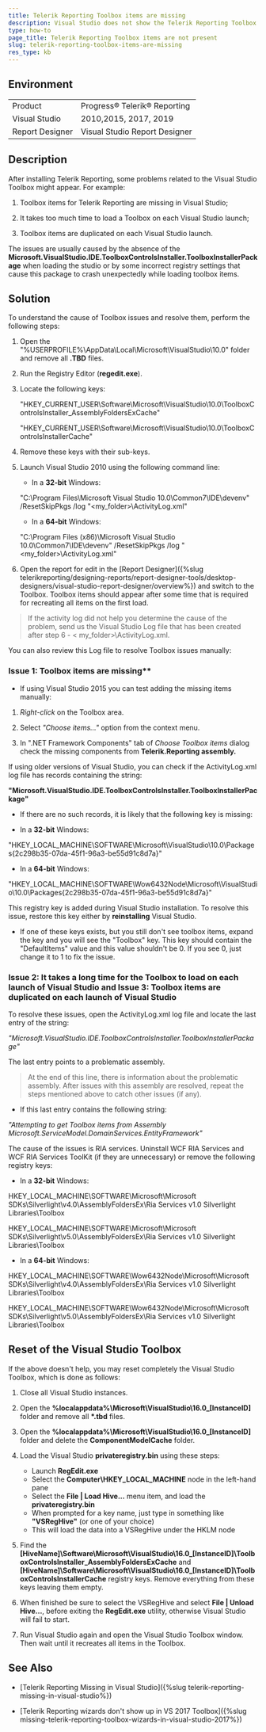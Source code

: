 ```yaml
---
title: Telerik Reporting Toolbox items are missing
description: Visual Studio does not show the Telerik Reporting Toolbox items.
type: how-to
page_title: Telerik Reporting Toolbox items are not present
slug: telerik-reporting-toolbox-items-are-missing
res_type: kb
---
```

  
## Environment

<table>
	<tr>
		<td>Product</td>
		<td>Progress® Telerik® Reporting</td>
	</tr>
	   <tr>
		<td>Visual Studio</td>
		<td>2010,2015, 2017, 2019</td>
	</tr>
       <tr>
		<td>Report Designer</td>
		<td>Visual Studio Report Designer</td>
	</tr>
</table>    

## Description  

After installing Telerik Reporting, some problems related to the Visual Studio Toolbox might appear. For example:

1. Toolbox items for Telerik Reporting are missing in Visual Studio;

2. It takes too much time to load a Toolbox on each Visual Studio launch;

3. Toolbox items are duplicated on each Visual Studio launch.

The issues are usually caused by the absence of the **Microsoft.VisualStudio.IDE.ToolboxControlsInstaller.ToolboxInstallerPackage** when loading the studio or by some incorrect registry settings that cause this package to crash unexpectedly while loading toolbox items.  
  
## Solution    

To understand the cause of Toolbox issues and resolve them, perform the following steps:

1. Open the "%USERPROFILE%\AppData\Local\Microsoft\VisualStudio\10.0" folder and remove all **.TBD** files.

2. Run the Registry Editor (**regedit.exe**).

3. Locate the following keys:  
  
    "HKEY\_CURRENT\_USER\Software\Microsoft\VisualStudio\10.0\ToolboxControlsInstaller\_AssemblyFoldersExCache"  
  
    "HKEY\_CURRENT\_USER\Software\Microsoft\VisualStudio\10.0\ToolboxControlsInstallerCache"  
    
4. Remove these keys with their sub-keys.

5. Launch Visual Studio 2010 using the following command line:   
  

   - In a **32-bit** Windows: 

    "C:\Program Files\Microsoft Visual Studio 10.0\Common7\IDE\devenv" /ResetSkipPkgs /log "&lt;my\_folder&gt;\ActivityLog.xml"    

   - In a **64-bit** Windows:  

    "C:\Program Files (x86)\Microsoft Visual Studio 10.0\Common7\IDE\devenv" /ResetSkipPkgs /log "&lt;my\_folder&gt;\ActivityLog.xml"
    
6. Open the report for edit in the [Report Designer]({%slug telerikreporting/designing-reports/report-designer-tools/desktop-designers/visual-studio-report-designer/overview%}) and switch to the Toolbox. Toolbox items should appear after some time that is required for recreating all items on the first load.


> If the activity log did not help you determine the cause of the problem, send us the Visual Studio Log file that has been created after step 6 - &lt; my\_folder&gt;\ActivityLog.xml.

You can also review this Log file to resolve Toolbox issues manually:

### Issue 1: Toolbox items are missing**  
  
- If using Visual Studio 2015 you can test adding the missing items manually:  
  
 1. *Right-click* on the Toolbox area.  

 2. Select *"Choose items..."* option from the context menu.  
 
 3. In ".NET Framework Components" tab of *Choose Toolbox items* dialog check the missing components from **Telerik.Reporting assembly.**  
  
If using older versions of Visual Studio, you can check if the ActivityLog.xml log file has records containing the string:

**"Microsoft.VisualStudio.IDE.ToolboxControlsInstaller.ToolboxInstallerPackage"**

- If there are no such records, it is likely that the following key is missing:

 - In a **32-bit** Windows:  

 "HKEY\_LOCAL\_MACHINE\SOFTWARE\Microsoft\VisualStudio\10.0\Packages\{2c298b35-07da-45f1-96a3-be55d91c8d7a}"

 - In a **64-bit** Windows: 

 "HKEY\_LOCAL\_MACHINE\SOFTWARE\Wow6432Node\Microsoft\VisualStudio\10.0\Packages\{2c298b35-07da-45f1-96a3-be55d91c8d7a}"

This registry key is added during Visual Studio installation. To resolve this issue, restore this key either by **reinstalling** Visual Studio.

- If one of these keys exists, but you still don't see toolbox items, expand the key and you will see the "Toolbox" key. This key should contain the "DefaultItems" value and this value shouldn't be 0. If you see 0, just change it to 1 to fix the issue.
   
### Issue 2: It takes a long time for the Toolbox to load on each launch of Visual Studio and Issue 3: Toolbox items are duplicated on each launch of Visual Studio 
  
 To resolve these issues, open the ActivityLog.xml log file and locate the last entry of the string:  
 
 *"Microsoft.VisualStudio.IDE.ToolboxControlsInstaller.ToolboxInstallerPackage"*   
 
 The last entry points to a problematic assembly.

> At the end of this line, there is information about the problematic assembly. After issues with this assembly are resolved, repeat the steps mentioned above to catch other issues (if any).

- If this last entry contains the following string:  

 *"Attempting to get Toolbox items from Assembly Microsoft.ServiceModel.DomainServices.EntityFramework"*  

The cause of the issues is RIA services. Uninstall WCF RIA Services and WCF RIA Services ToolKit (if they are unnecessary) or remove the following registry keys:

  - In a **32-bit** Windows: 
   
 HKEY\_LOCAL\_MACHINE\SOFTWARE\Microsoft\Microsoft SDKs\Silverlight\v4.0\AssemblyFoldersEx\Ria Services v1.0 Silverlight Libraries\Toolbox  
 
 HKEY\_LOCAL\_MACHINE\SOFTWARE\Microsoft\Microsoft SDKs\Silverlight\v5.0\AssemblyFoldersEx\Ria Services v1.0 Silverlight Libraries\Toolbox

  - In a **64-bit** Windows: 
 
 HKEY\_LOCAL\_MACHINE\SOFTWARE\Wow6432Node\Microsoft\Microsoft SDKs\Silverlight\v4.0\AssemblyFoldersEx\Ria Services v1.0 Silverlight Libraries\Toolbox 
 
 HKEY\_LOCAL\_MACHINE\SOFTWARE\Wow6432Node\Microsoft\Microsoft SDKs\Silverlight\v5.0\AssemblyFoldersEx\Ria Services v1.0 Silverlight Libraries\Toolbox
 
## Reset of the Visual Studio Toolbox 

If the above doesn't help, you may reset completely the Visual Studio Toolbox, which is done as follows:

1. Close all Visual Studio instances. 

2. Open the **%localappdata%\Microsoft\VisualStudio\16.0_[InstanceID]**  folder and remove all __*.tbd__ files. 

3. Open the **%localappdata%\Microsoft\VisualStudio\16.0_[InstanceID]**  folder and delete the __ComponentModelCache__ folder. 

4. Load the Visual Studio __privateregistry.bin__ using these steps: 

   - Launch __RegEdit.exe__ 
   - Select the __Computer\HKEY_LOCAL_MACHINE__ node in the left-hand pane 
   - Select the __File | Load Hive...__ menu item, and load the __privateregistry.bin__ 
   - When prompted for a key name, just type in something like __"VSRegHive"__ (or one of your choice) 
   - This will load the data into a VSRegHive under the HKLM node 

5. Find the **[HiveName]\Software\Microsoft\VisualStudio\16.0_[InstanceID]\ToolboxControlsInstaller_AssemblyFoldersExCache** and **[HiveName]\Software\Microsoft\VisualStudio\16.0_[InstanceID]\ToolboxControlsInstallerCache** registry keys. Remove everything from these keys leaving them empty. 

6. When finished be sure to select the VSRegHive and select __File | Unload Hive...__, before exiting the __RegEdit.exe__ utility, otherwise Visual Studio will fail to start. 

7. Run Visual Studio again and open the Visual Studio Toolbox window. Then wait until it recreates all items in the Toolbox. 

## See Also

- [Telerik Reporting Missing in Visual Studio]({%slug telerik-reporting-missing-in-visual-studio%})

- [Telerik Reporting wizards don't show up in VS 2017 Toolbox]({%slug missing-telerik-reporting-toolbox-wizards-in-visual-studio-2017%})
